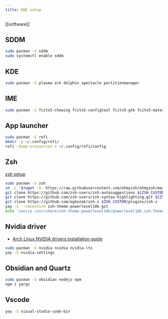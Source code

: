 ```yaml
---
title: KDE setup
---
```

[[software]]

## SDDM

```sh
sudo pacman -S sddm
sudo systemctl enable sddm
````

## KDE

```sh
sudo pacman -S plasma ark dolphin spectacle partitionmanager
```
## IME

```sh
sudo pacman -S fcitx5-chewing fcitx5-configtool fcitx5-gtk fcitx5-material-color  fcitx5-qt
```

## App launcher

```sh
sudo pacman -S rofi
mkdir -p ~/.config/rofi/
rofi -dump-xresources > ~/.config/rofi/config
```

## Zsh

[zsh setup](https://medium.com/tech-notes-and-geek-stuff/install-zsh-on-arch-linux-manjaro-and-make-it-your-default-shell-b0098b756a7a)

```sh
sudo pacman -S zsh
sh -c "$(wget -O- https://raw.githubusercontent.com/ohmyzsh/ohmyzsh/master/tools/install.sh)"
git clone https://github.com/zsh-users/zsh-autosuggestions ${ZSH_CUSTOM:-~/.oh-my-zsh/custom}/plugins/zsh-autosuggestions
git clone https://github.com/zsh-users/zsh-syntax-highlighting.git ${ZSH_CUSTOM:-~/.oh-my-zsh/custom}/plugins/zsh-syntax-highlighting
git clone https://github.com/agkozak/zsh-z $ZSH_CUSTOM/plugins/zsh-z
yay -S --noconfirm zsh-theme-powerlevel10k-git
echo 'source /usr/share/zsh-theme-powerlevel10k/powerlevel10k.zsh-theme' >>~/.zshrc
```

## Nvidia driver

- [Arch Linux NVIDIA drivers installation guide](https://github.com/korvahannu/arch-nvidia-drivers-installation-guide?tab=readme-ov-file#arch-linux-nvidia-drivers-installation-guide)

```sh
sudo pacman -S nvidia nvidia nvidia-lts
yay -S nvidia-settings
```

## Obsidian and Quartz

```sh
sudo pacman -S obsidian nodejs npm
npm i yargs 
```

## Vscode 

```sh
yay -S visual-studio-code-bin
```